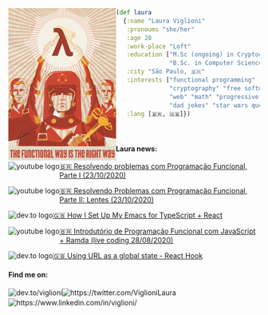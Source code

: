<img src="https://github.com/Viglioni/viglioni/blob/main/pics/functional.jpg"
     alt="Functional way is the right way"
     height="305px"
     align="left" />

```clojure
(def laura
  {:name "Laura Viglioni"
   :pronoums "she/her"
   :age 28
   :work-place "Loft"
   :education ["M.Sc (ongoing) in Cryptography" 
               "B.Sc. in Computer Science @ UNICAMP"]
   :city "São Paulo, 🇧🇷"
   :interests ["functional programming" "emacs" 
               "cryptography" "free software" 
               "web" "math" "progressive rock" 
               "dad jokes" "star wars quotes"]
   :lang [🇧🇷, 🇬🇧]})
   
   
```
#### Laura news:
[<img src="https://i.pinimg.com/564x/77/5d/a9/775da9cfb16e7f95d92133e2aeee20b9.jpg"
     alt="youtube logo"
     height="20px"
     align="left" /> 🇧🇷 Resolvendo problemas com Programação Funcional, Parte I (23/10/2020)](https://www.youtube.com/watch?v=11HGQkaOT8c)
     
[<img src="https://i.pinimg.com/564x/77/5d/a9/775da9cfb16e7f95d92133e2aeee20b9.jpg"
     alt="youtube logo"
     height="20px"
     align="left" /> 🇧🇷 Resolvendo Problemas com Programação Funcional, Parte II: Lentes (23/10/2020)](https://www.youtube.com/watch?v=pFYIDtgkYb0)
     
[<img src="https://pbs.twimg.com/profile_images/1253165670935773185/SkSoEQL3_400x400.jpg"
     alt="dev.to logo"
     height="20px"
     align="left" /> 🇬🇧 How I Set Up My Emacs for TypeScript + React](https://dev.to/viglioni/how-i-set-up-my-emacs-for-typescript-3eeh)

[<img src="https://i.pinimg.com/564x/77/5d/a9/775da9cfb16e7f95d92133e2aeee20b9.jpg"
     alt="youtube logo"
     height="20px"
     align="left" /> 🇧🇷 Introdutório de Programação Funcional com JavaScript + Ramda  (live coding 28/08/2020)](https://www.youtube.com/watch?v=bTskYwX-c7U)
     
[<img src="https://pbs.twimg.com/profile_images/1253165670935773185/SkSoEQL3_400x400.jpg"
     alt="dev.to logo"
     height="20px"
     align="left" /> 🇬🇧 Using URL as a global state - React Hook](https://dev.to/viglioni/using-url-as-a-global-state-react-hook-25l3)



#### Find me on:
[<img src="https://pbs.twimg.com/profile_images/1253165670935773185/SkSoEQL3_400x400.jpg"
     alt="dev.to/viglioni"
     height="20px"
     align="left" 
     />](https://dev.to/viglioni)
     [<img src="https://tr2.cbsistatic.com/hub/i/r/2015/07/21/e9a5d57a-923c-40cb-a103-47d2f27433ee/thumbnail/770x578/55b4263380b5da3b48b4b4fa131bad07/lgbttwitter.jpg"
     alt="https://twitter.com/ViglioniLaura"
     height="20px"
     align="left" />](https://twitter.com/ViglioniLaura)
     [<img src="https://i.pinimg.com/originals/f2/ea/ee/f2eaee556138ea664bcb65256f6746c2.jpg"
     alt="https://www.linkedin.com/in/viglioni/"
     height="20px"
     align="left" />](https://www.linkedin.com/in/viglioni/)
